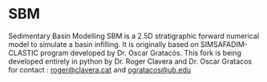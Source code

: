 # SBM
Sedimentary Basin Modelling
SBM is a 2.5D stratigraphic forward numerical model to simulate a basin infilling.
It is originally based on SIMSAFADIM-CLASTIC program developed by Dr. Oscar Gratacós.
This fork is being developed entirely in python by Dr. Roger Clavera and Dr. Oscar Gratacos
for contact : roger@clavera.cat and ogratacos@ub.edu
